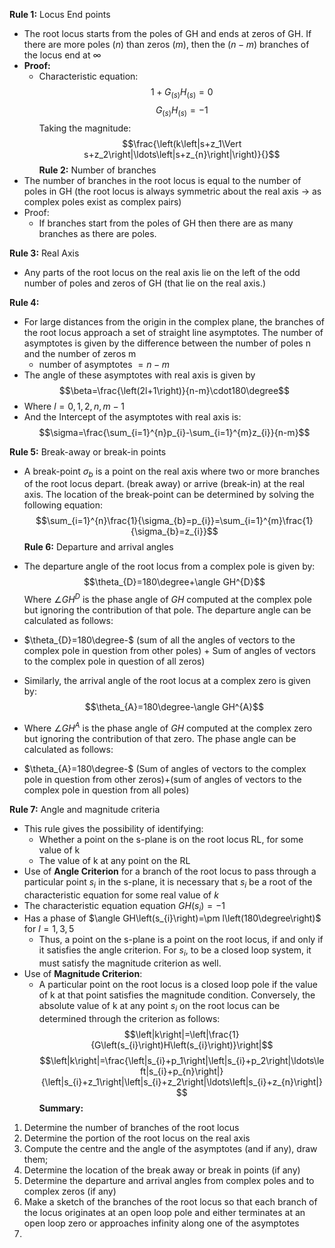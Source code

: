 **Rule 1:** Locus End points
- The root locus starts from the poles of GH and ends at zeros of GH. If there are more poles ($n$) than zeros ($m$), then the ($n-m$) branches of the locus end at $\infty$ 
- **Proof:** 
	- Characteristic equation:
$$1+G_{\left(s\right)}H_{\left(s\right)}=0$$
$$G_{\left(s\right)}H_{\left(s\right)}=-1$$
Taking the magnitude:
$$\frac{\left(k\left|s+z_1\Vert s+z_2\right|\ldots\left|s+z_{n}\right|\right)}{}$$
**Rule 2:** Number of branches
- The number of branches in the root locus is equal to the number of poles in GH (the root locus is always symmetric about the real axis -> as complex poles exist as complex pairs)
- Proof:
	- If branches start from the poles of GH then there are as many branches as there are poles.

**Rule 3:** Real Axis 
- Any parts of the root locus on the real axis lie on the left of the odd number of poles and zeros of GH (that lie on the real axis.)

**Rule 4:**
- For large distances from the origin in the complex plane, the branches of the root locus approach a set of straight line asymptotes. The number of asymptotes is given by the difference between the number of poles n and the number of zeros m
	- number of asymptotes $=n-m$
- The angle of these asymptotes with real axis is given by $$\beta=\frac{\left(2l+1\right)}{n-m}\cdot180\degree$$
- Where $l=0,1,2,n,m-1$
- And the Intercept of the asymptotes with real axis is:
$$\sigma=\frac{\sum_{i=1}^{n}p_{i}-\sum_{i=1}^{m}z_{i}}{n-m}$$

**Rule 5:** Break-away or break-in points
- A break-point $\sigma_{b}$ is a point on the real axis where two or more branches of the root locus depart. (break away) or arrive (break-in) at the real axis. The location of the break-point can be determined by solving the following equation:
$$\sum_{i=1}^{n}\frac{1}{\sigma_{b}=p_{i}}=\sum_{i=1}^{m}\frac{1}{\sigma_{b}=z_{i}}$$
**Rule 6:** Departure and arrival angles
- The departure angle of the root locus from a complex pole is given by:
$$\theta_{D}=180\degree+\angle GH^{D}$$
Where $\angle GH^{D}$ is the phase angle of $GH$ computed at the complex pole but ignoring the contribution of that pole. The departure angle can be calculated as follows:

- $\theta_{D}=180\degree-$ (sum of all the angles of vectors to the complex pole in question from other poles) + Sum of angles of vectors to the complex pole in question of all zeros)

- Similarly, the arrival angle of the root locus at a complex zero is given by:
$$\theta_{A}=180\degree-\angle GH^{A}$$
- Where $\angle GH^{A}$ is the phase angle of $GH$ computed at the complex zero but ignoring the contribution of that zero. The phase angle can be calculated as follows:
- $\theta_{A}=180\degree-$ (Sum of angles of vectors to the complex pole in question from other zeros)+(sum of angles of vectors to the complex pole in question from all poles)

**Rule 7:** Angle and magnitude criteria
- This rule gives the possibility of identifying:
	- Whether a point on the s-plane is on the root locus RL, for some value of k
	- The value of k at any point on the RL
- Use of **Angle Criterion** for a branch of the root locus to pass through a particular point $s_i$ in the s-plane, it is necessary that $s_i$ be a root of the characteristic equation for some real value of $k$ 
- The characteristic equation equation $GH\left(s_{i}\right)=-1$ 
- Has a phase of $\angle GH\left(s_{i}\right)=\pm l\left(180\degree\right)$ for $l=1,3,5$ 
	- Thus, a point on the s-plane is a point on the root locus, if and only if it satisfies the angle criterion. For $s_i$, to be a closed loop system, it must satisfy the magnitude criterion as well.
- Use of **Magnitude Criterion**:
	- A particular point on the root locus is a closed loop pole if the value of k at that point satisfies the magnitude condition. Conversely, the absolute value of k at any point $s_i$ on the root locus can be determined through the criterion as follows:
$$\left|k\right|=\left|\frac{1}{G\left(s_{i}\right)H\left(s_{i}\right)}\right|$$
$$\left|k\right|=\frac{\left|s_{i}+p_1\right|\left|s_{i}+p_2\right|\ldots\left|s_{i}+p_{n}\right|}{\left|s_{i}+z_1\right|\left|s_{i}+z_2\right|\ldots\left|s_{i}+z_{n}\right|}$$
**Summary:**
1. Determine the number of branches of the root locus
2. Determine the portion of the root locus on the real axis
3. Compute the centre and the angle of the asymptotes (and if any), draw them;
4. Determine the location of the break away or break in points (if any)
5. Determine the departure and arrival angles from complex poles and to complex zeros (if any)
6. Make a sketch of the branches of the root locus so that each branch of the locus originates at an open loop pole and either terminates at an open loop zero or approaches infinity along one of the asymptotes 
7. 
